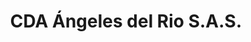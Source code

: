 ---
title: "CDA Ángeles del Rio S.A.S."
url: /pereira/cda-angeles-del-rio-s-a-s/
shop: motocicleta
---
